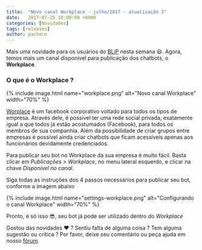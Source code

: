 ```yaml
---
title:  "Novo canal Workplace - julho/2017 - atualização 3"
date:   2017-07-25 10:00:00 +0000
categories: [Novidades]
tags: [releases]
author: pacheco
---
```


Mais uma novidade para os usuários do [BLiP](https://blip.ai) nesta semana 😃. Agora, temos mais um canal disponível para publicação dos chatbots, o **Workplace**.

<!--preview-->

### O que é o Workplace ?

{% include image.html name="workplace.png" alt="Novo canal Workplace" width="70%" %}

[Worplace](https://www.facebook.com/workplace) é um facebook corporativo voltado para todos os tipos de empresa. Através dele, é possível ter uma rede social privada, exatamente igual a que todos já estão acostumados (Facebook), para todos os membros de sua companhia. Além da possibilidade de criar grupos entre empresas é possível ainda criar chatbots que ficam acessíveis apenas aos funcionários devidamente credenciados.

Para publicar seu bot no Workplace da sua empresa é muito fácil. Basta clicar em *Publicações* > *Workplace*, no menu lateral esquerdo, e clicar na chave *Disponível no canal*.

Siga todas as instruções dos 4 passos necessários para publicar seu bot, conforme a imagem abaixo

{% include image.html name="settings-workplace.png" alt="Configurando o canal Workplace" width="70%" %}

Pronto, é só isso 😎, seu bot já pode ser utilizado dentro do *Workplace*

Gostou das novidades ❤️ ? Sentiu falta de alguma coisa ? Tem alguma sugestão ou crítica ? Por favor, deixe seu comentário ou peça ajuda em nosso [fórum](https://forum.blip.ai).



